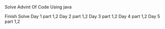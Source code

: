 Solve Advint Of Code Using java

Finish Solve
Day 1 part 1,2
Day 2 part 1,2
Day 3 part 1,2
Day 4 part 1,2
Day 5 part 1,2
